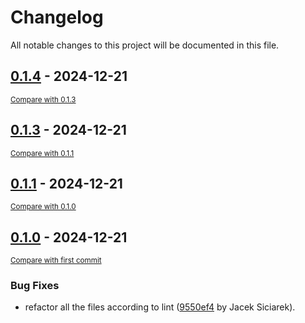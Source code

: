 # Changelog

All notable changes to this project will be documented in this file.

<!-- insertion marker -->
## [0.1.4](https://github.com/siciarek/lgca/tags/0.1.4) - 2024-12-21

<small>[Compare with 0.1.3](https://github.com/siciarek/lgca/compare/0.1.3...0.1.4)</small>

## [0.1.3](https://github.com/siciarek/lgca/tags/0.1.3) - 2024-12-21

<small>[Compare with 0.1.1](https://github.com/siciarek/lgca/compare/0.1.1...0.1.3)</small>

## [0.1.1](https://github.com/siciarek/lgca/tags/0.1.1) - 2024-12-21

<small>[Compare with 0.1.0](https://github.com/siciarek/lgca/compare/0.1.0...0.1.1)</small>

## [0.1.0](https://github.com/siciarek/lgca/tags/0.1.0) - 2024-12-21

<small>[Compare with first commit](https://github.com/siciarek/lgca/compare/dc97d553495089fbe14ea836e2008177ec851658...0.1.0)</small>

### Bug Fixes

- refactor all the files according to lint ([9550ef4](https://github.com/siciarek/lgca/commit/9550ef412cf72099f2943b2142863f19d22562a3) by Jacek Siciarek).
